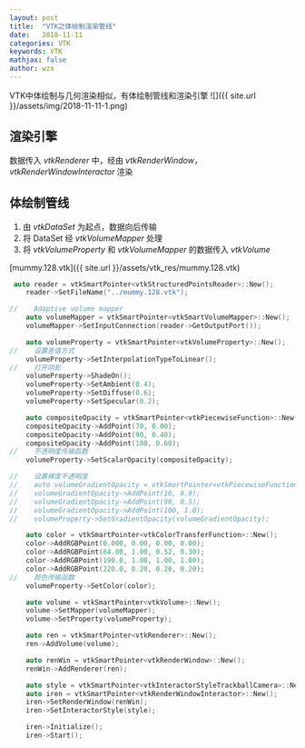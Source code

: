 ```yaml
---
layout: post
title:  "VTK之体绘制渲染管线"
date:   2018-11-11
categories: VTK
keywords: VTK
mathjax: false
author: wzx
---
```


VTK中体绘制与几何渲染相似，有体绘制管线和渲染引擎
![]({{ site.url }}/assets/img/2018-11-11-1.png)




## 渲染引擎
数据传入 *vtkRenderer* 中，经由 *vtkRenderWindow*，*vtkRenderWindowInteractor* 渲染

## 体绘制管线
1. 由 *vtkDataSet* 为起点，数据向后传输
2. 将 DataSet 经 *vtkVolumeMapper* 处理
3. 将 *vtkVolumeProperty* 和 *vtkVolumeMapper* 的数据传入 *vtkVolume*

[mummy.128.vtk]({{ site.url }}/assets/vtk_res/mummy.128.vtk)
```c++
 auto reader = vtkSmartPointer<vtkStructuredPointsReader>::New();
    reader->SetFileName("../mummy.128.vtk");

//    Adaptive volume mapper
    auto volumeMapper = vtkSmartPointer<vtkSmartVolumeMapper>::New();
    volumeMapper->SetInputConnection(reader->GetOutputPort());

    auto volumeProperty = vtkSmartPointer<vtkVolumeProperty>::New();
//    设置差值方式
    volumeProperty->SetInterpolationTypeToLinear();
//    打开阴影
    volumeProperty->ShadeOn();
    volumeProperty->SetAmbient(0.4);
    volumeProperty->SetDiffuse(0.6);
    volumeProperty->SetSpecular(0.2);

    auto compositeOpacity = vtkSmartPointer<vtkPiecewiseFunction>::New();
    compositeOpacity->AddPoint(70, 0.00);
    compositeOpacity->AddPoint(90, 0.40);
    compositeOpacity->AddPoint(180, 0.60);
//    不透明度传输函数
    volumeProperty->SetScalarOpacity(compositeOpacity);

//    设置梯度不透明度
//    auto volumeGradientOpacity = vtkSmartPointer<vtkPiecewiseFunction>::New();
//    volumeGradientOpacity->AddPoint(10, 0.0);
//    volumeGradientOpacity->AddPoint(90, 0.5);
//    volumeGradientOpacity->AddPoint(100, 1.0);
//    volumeProperty->SetGradientOpacity(volumeGradientOpacity);

    auto color = vtkSmartPointer<vtkColorTransferFunction>::New();
    color->AddRGBPoint(0.000, 0.00, 0.00, 0.00);
    color->AddRGBPoint(64.00, 1.00, 0.52, 0.30);
    color->AddRGBPoint(190.0, 1.00, 1.00, 1.00);
    color->AddRGBPoint(220.0, 0.20, 0.20, 0.20);
//    颜色传输函数
    volumeProperty->SetColor(color);

    auto volume = vtkSmartPointer<vtkVolume>::New();
    volume->SetMapper(volumeMapper);
    volume->SetProperty(volumeProperty);

    auto ren = vtkSmartPointer<vtkRenderer>::New();
    ren->AddVolume(volume);

    auto renWin = vtkSmartPointer<vtkRenderWindow>::New();
    renWin->AddRenderer(ren);

    auto style = vtkSmartPointer<vtkInteractorStyleTrackballCamera>::New();
    auto iren = vtkSmartPointer<vtkRenderWindowInteractor>::New();
    iren->SetRenderWindow(renWin);
    iren->SetInteractorStyle(style);

    iren->Initialize();
    iren->Start();
```
